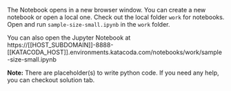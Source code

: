 The Notebook opens in a new browser window. You can create a new notebook or open a local one. Check out the local folder `work` for notebooks. Open and run `sample-size-small.ipynb` in the `work` folder.

You can also open the Jupyter Notebook at https://[[HOST_SUBDOMAIN]]-8888-[[KATACODA_HOST]].environments.katacoda.com/notebooks/work/sample-size-small.ipynb

**Note:**
There are placeholder(s) to write python code. If you need any help, you can checkout solution tab.